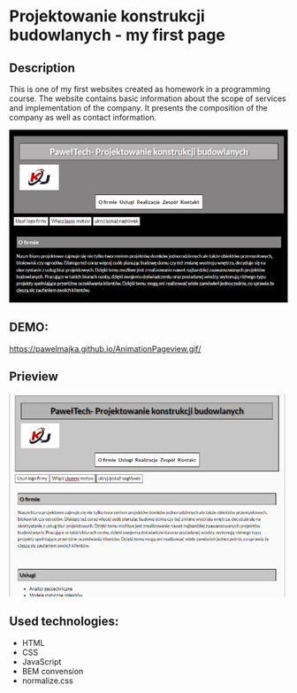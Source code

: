 # Projektowanie konstrukcji budowlanych - my first page
## Description
This is one of my first websites created as homework in a programming course. The website contains basic information about the scope of services and implementation of the company.
It presents the composition of the company as well as contact information.

![page view](images/pageView.jpg)

## DEMO:
https://pawelmajka.github.io/AnimationPageview.gif/

## Prieview
![Demo animation](images/AnimationPageview.gif)

## Used technologies:
- HTML
- CSS
- JavaScript
- BEM convension
- normalize.css
